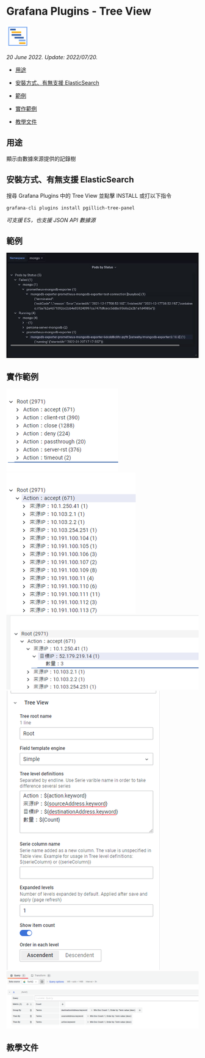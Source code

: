 # Grafana Plugins - Tree View

![img](Tree_View_icon.png)

*20 June 2022. Update: 2022/07/20.*

* [用途](#use)

* [安裝方式、有無支援 ElasticSearch](#install)

* [範例](#example)

* [實作範例](#do_example)

* [教學文件](#teach)

<h2 id="use">用途</h2>

顯示由數據來源提供的記錄樹

<h2 id="install">安裝方式、有無支援 ElasticSearch</h2>

搜尋 Grafana Plugins 中的 Tree View 並點擊 INSTALL 或打以下指令

    grafana-cli plugins install pgillich-tree-panel

*可支援 ES，也支援 JSON API 數據源*

<h2 id="example">範例</h2>

![img](Tree_view_sample.jpg)

<h2 id="do_example">實作範例</h2>

![img](Tree_view_sample2.png)
![img](Tree_view_sample4.png)
![img](Tree_view_sample5.png)
![img](Tree_view_sample6.png)
![img](Tree_view_sample3.png)

<h2 id="teach">教學文件</h2>
